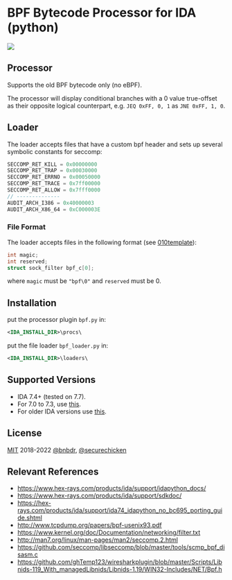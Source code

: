 # BPF Bytecode Processor for IDA (python)

![](example.png)

## Processor
Supports the old BPF bytecode only (no eBPF). 

The processor will display conditional branches with a 0 value true-offset as their opposite logical counterpart, e.g. `JEQ 0xFF, 0, 1` as `JNE 0xFF, 1, 0`.

## Loader
The loader accepts files that have a custom bpf header and sets up several symbolic constants for seccomp:
```c
SECCOMP_RET_KILL = 0x00000000
SECCOMP_RET_TRAP = 0x00030000
SECCOMP_RET_ERRNO = 0x00050000
SECCOMP_RET_TRACE = 0x7ff00000
SECCOMP_RET_ALLOW = 0x7fff0000
// --------------
AUDIT_ARCH_I386 = 0x40000003
AUDIT_ARCH_X86_64 = 0xC000003E
```
### File Format
The loader accepts files in the following format (see [010template](bpf.bt)):
```c
int magic;
int reserved;
struct sock_filter bpf_c[0];
```
where `magic` must be `"bpf\0"` and `reserved` must be 0. 

## Installation 
put the processor plugin `bpf.py` in:
```xml
<IDA_INSTALL_DIR>\procs\
```
put the file loader `bpf_loader.py` in:
```xml
<IDA_INSTALL_DIR>\loaders\
```

## Supported Versions
- IDA 7.4+ (tested on 7.7).
- For 7.0 to 7.3, use [this](https://github.com/bnbdr/ida-bpf-processor/releases/tag/v2.0.0).
- For older IDA versions use [this](https://github.com/bnbdr/ida-bpf-processor/releases/tag/v1.0.0).

## License
[MIT](https://opensource.org/licenses/MIT) 2018-2022 [@bnbdr](https://github.com/bnbdr/), [@securechicken](https://github.com/securechicken/)

## Relevant References
- https://www.hex-rays.com/products/ida/support/idapython_docs/
- https://www.hex-rays.com/products/ida/support/sdkdoc/
- https://hex-rays.com/products/ida/support/ida74_idapython_no_bc695_porting_guide.shtml
- http://www.tcpdump.org/papers/bpf-usenix93.pdf
- https://www.kernel.org/doc/Documentation/networking/filter.txt
- http://man7.org/linux/man-pages/man2/seccomp.2.html
- https://github.com/seccomp/libseccomp/blob/master/tools/scmp_bpf_disasm.c
- https://github.com/ghTemp123/wiresharkplugin/blob/master/Scripts/Libnids-119_With_managedLibnids/Libnids-1.19/WIN32-Includes/NET/Bpf.h
